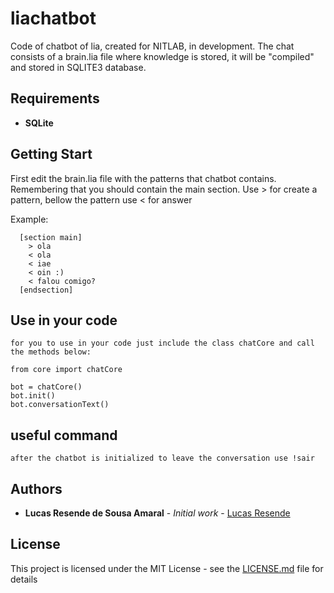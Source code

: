 # liachatbot

  Code of chatbot of lia, created for NITLAB, in development. The chat consists of a brain.lia file where knowledge is stored, it will be "compiled" and stored in SQLITE3 database.
  
## Requirements

* **SQLite**

## Getting Start
  First edit the brain.lia file with the patterns that chatbot contains. Remembering that you should contain the main section.
  Use > for create a pattern, bellow the pattern use < for answer
  
  Example:
  
  ```
    [section main]
      > ola
      < ola
      < iae
      < oin :)
      < falou comigo?
    [endsection]
  ```
  
  ## Use in your code
    for you to use in your code just include the class chatCore and call the methods below:
    
  ```
  from core import chatCore
  
  bot = chatCore()
  bot.init()
  bot.conversationText()
  ```
  
  ## useful command
    after the chatbot is initialized to leave the conversation use !sair
    
  ## Authors

* **Lucas Resende de Sousa Amaral** - *Initial work* - [Lucas Resende](https://github.com/mandala21)

## License

This project is licensed under the MIT License - see the [LICENSE.md](LICENSE.md) file for details
